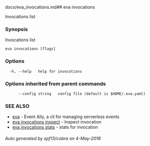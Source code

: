 docs/eva_invocations.md## eva invocations

Invocations list

### Synopsis

Invocations list

```
eva invocations [flags]
```

### Options

```
  -h, --help   help for invocations
```

### Options inherited from parent commands

```
      --config string   config file (default is $HOME/.eva.yaml)
```

### SEE ALSO

* [eva](eva.md)	 - Event Ally, a cli for managing serverless events
* [eva invocations inspect](eva_invocations_inspect.md)	 - Inspect invocation
* [eva invocations stats](eva_invocations_stats.md)	 - stats for invocation

###### Auto generated by spf13/cobra on 4-May-2018
